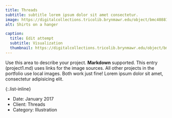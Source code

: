 ```yaml
---
title: Threads
subtitle: subtitle lorem ipsum dolor sit amet consectetur.
image: https://digitalcollections.tricolib.brynmawr.edu/object/bmc40881
alt: Shirts on a hanger

caption:
  title: Edit attempt
  subtitle: Visualization
  thumbnail: https://digitalcollections.tricolib.brynmawr.edu/object/bmc40881
---
```

Use this area to describe your project. **Markdown** supported. This entry (project1.md) uses links for the image sources. All other projects in the portfolio use local images. Both work just fine! Lorem ipsum dolor sit amet, consectetur adipisicing elit.

{:.list-inline}
- Date: January 2017
- Client: Threads
- Category: Illustration

